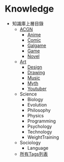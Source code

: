 # Knowledge

* 知識庫上層目錄
  * [ACGN](./ACGN)
    * [Anime](./ACGN/Anime)  
    * [Comic](./ACGN/Comic)  
    * [Galgame](./ACGN/Galgame)  
    * [Game](./ACGN/Game)  
    * [Novel](./ACGN/Novel)  
  * [Art](./Art)
    * [Design](./Art/Design)
    * [Drawing](./Art/Drawing)
    * [Music](./Art/Music)
    * [Myth](./Art/Myth)
    * [Youtuber](./Art/Youtuber)
  * Science
    * Biology
    * Evolution
    * Philosophy
    * Physics
    * Programming
    * Psychology
    * Technology
    * WeightTraining
  * Sociology
    * Language
  * [所有Tags列表](./Tags)